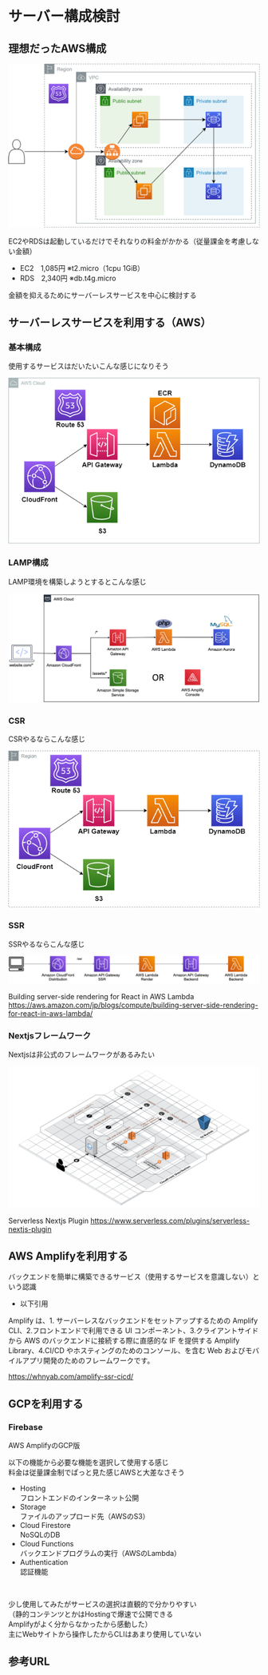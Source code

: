 # サーバー構成検討

## 理想だったAWS構成

![](./images/AWS_EC2.png)

EC2やRDSは起動しているだけでそれなりの料金がかかる（従量課金を考慮しない金額）

- EC2　1,085円 ※t2.micro（1cpu 1GiB）
- RDS　2,340円 ※db.t4g.micro

金額を抑えるためにサーバーレスサービスを中心に検討する

## サーバーレスサービスを利用する（AWS）

### 基本構成

使用するサービスはだいたいこんな感じになりそう

![](./images/AWS_basic.png)

### LAMP構成

LAMP環境を構築しようとするとこんな感じ

![](./images/AWS_LAMP.png)

### CSR

CSRやるならこんな感じ

![](./images/AWS_CSR.png)

### SSR

SSRやるならこんな感じ

![](./images/AWS_SSR.png)

Building server-side rendering for React in AWS Lambda
  https://aws.amazon.com/jp/blogs/compute/building-server-side-rendering-for-react-in-aws-lambda/

### Nextjsフレームワーク

Nextjsは非公式のフレームワークがあるみたい

![](./images/AWS_Nextjs.png)

Serverless Nextjs Plugin
  https://www.serverless.com/plugins/serverless-nextjs-plugin

## AWS Amplifyを利用する

バックエンドを簡単に構築できるサービス（使用するサービスを意識しない）という認識

- 以下引用

Amplify は、1. サーバーレスなバックエンドをセットアップするための Amplify CLI、2.フロントエンドで利用できる UI コンポーネント、3.クライアントサイドから AWS のバックエンドに接続する際に直感的な IF を提供する Amplify Library、4.CI/CD やホスティングのためのコンソール、を含む Web およびモバイルアプリ開発のためのフレームワークです。

https://whnyab.com/amplify-ssr-cicd/

## GCPを利用する

### Firebase

AWS AmplifyのGCP版

以下の機能から必要な機能を選択して使用する感じ  
料金は従量課金制でぱっと見た感じAWSと大差なさそう

- Hosting  
  フロントエンドのインターネット公開
- Storage  
  ファイルのアップロード先（AWSのS3）
- Cloud Firestore  
  NoSQLのDB
- Cloud Functions  
  バックエンドプログラムの実行（AWSのLambda）
- Authentication  
  認証機能

<br/>

少し使用してみたがサービスの選択は直観的で分かりやすい  
（静的コンテンツとかはHostingで爆速で公開できる  
Amplifyがよく分からなかったから感動した）  
主にWebサイトから操作したからCLIはあまり使用していない  

## 参考URL
